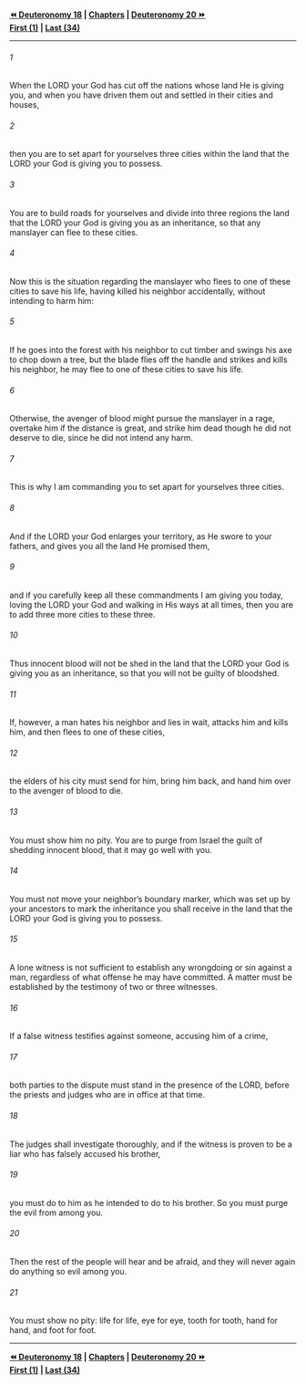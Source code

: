   
**[⏪ Deuteronomy 18](./Deuteronomy%2018.md) | [Chapters](./_index.md) | [Deuteronomy 20 ⏩](./Deuteronomy%2020.md)**  
**[First (1)](./Deuteronomy%201.md) | [Last (34)](./Deuteronomy%2034.md)**  
  
---  
  
###### 1  
When the LORD your God has cut off the nations whose land He is giving you, and when you have driven them out and settled in their cities and houses,  
  
###### 2  
then you are to set apart for yourselves three cities within the land that the LORD your God is giving you to possess.  
  
###### 3  
You are to build roads for yourselves and divide into three regions the land that the LORD your God is giving you as an inheritance, so that any manslayer can flee to these cities.  
  
###### 4  
Now this is the situation regarding the manslayer who flees to one of these cities to save his life, having killed his neighbor accidentally, without intending to harm him:  
  
###### 5  
If he goes into the forest with his neighbor to cut timber and swings his axe to chop down a tree, but the blade flies off the handle and strikes and kills his neighbor, he may flee to one of these cities to save his life.  
  
###### 6  
Otherwise, the avenger of blood might pursue the manslayer in a rage, overtake him if the distance is great, and strike him dead though he did not deserve to die, since he did not intend any harm.  
  
###### 7  
This is why I am commanding you to set apart for yourselves three cities.  
  
###### 8  
And if the LORD your God enlarges your territory, as He swore to your fathers, and gives you all the land He promised them,  
  
###### 9  
and if you carefully keep all these commandments I am giving you today, loving the LORD your God and walking in His ways at all times, then you are to add three more cities to these three.  
  
###### 10  
Thus innocent blood will not be shed in the land that the LORD your God is giving you as an inheritance, so that you will not be guilty of bloodshed.  
  
###### 11  
If, however, a man hates his neighbor and lies in wait, attacks him and kills him, and then flees to one of these cities,  
  
###### 12  
the elders of his city must send for him, bring him back, and hand him over to the avenger of blood to die.  
  
###### 13  
You must show him no pity. You are to purge from Israel the guilt of shedding innocent blood, that it may go well with you.  
  
###### 14  
You must not move your neighbor’s boundary marker, which was set up by your ancestors to mark the inheritance you shall receive in the land that the LORD your God is giving you to possess.  
  
###### 15  
A lone witness is not sufficient to establish any wrongdoing or sin against a man, regardless of what offense he may have committed. A matter must be established by the testimony of two or three witnesses.  
  
###### 16  
If a false witness testifies against someone, accusing him of a crime,  
  
###### 17  
both parties to the dispute must stand in the presence of the LORD, before the priests and judges who are in office at that time.  
  
###### 18  
The judges shall investigate thoroughly, and if the witness is proven to be a liar who has falsely accused his brother,  
  
###### 19  
you must do to him as he intended to do to his brother. So you must purge the evil from among you.  
  
###### 20  
Then the rest of the people will hear and be afraid, and they will never again do anything so evil among you.  
  
###### 21  
You must show no pity: life for life, eye for eye, tooth for tooth, hand for hand, and foot for foot.  
  
  
---  
  
**[⏪ Deuteronomy 18](./Deuteronomy%2018.md) | [Chapters](./_index.md) | [Deuteronomy 20 ⏩](./Deuteronomy%2020.md)**  
**[First (1)](./Deuteronomy%201.md) | [Last (34)](./Deuteronomy%2034.md)**  
  
